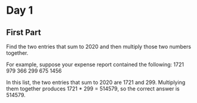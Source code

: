 # Day 1

## First Part

Find the two entries that sum to 2020 and then multiply those two numbers together.

For example, suppose your expense report contained the following:
1721
979
366
299
675
1456

In this list, the two entries that sum to 2020 are 1721 and 299. Multiplying them together produces 1721 * 299 = 514579, so the correct answer is 514579.
